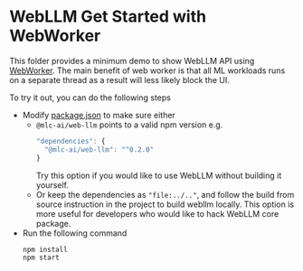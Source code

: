 # WebLLM Get Started with WebWorker

This folder provides a minimum demo to show WebLLM API using
[WebWorker](https://developer.mozilla.org/en-US/docs/Web/API/Web_Workers_API/Using_web_workers).
The main benefit of web worker is that all ML workloads runs on a separate thread as a result
will less likely block the UI.

To try it out, you can do the following steps

- Modify [package.json](package.json) to make sure either
    - `@mlc-ai/web-llm` points to a valid npm version e.g.
      ```js
      "dependencies": {
        "@mlc-ai/web-llm": "^0.2.0"
      }
      ```
      Try this option if you would like to use WebLLM without building it yourself.
    - Or keep the dependencies as `"file:../.."`, and follow the build from source
      instruction in the project to build webllm locally. This option is more useful
      for developers who would like to hack WebLLM core package.
- Run the following command
  ```bash
  npm install
  npm start
  ```
